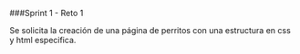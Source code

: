 ###Sprint 1 - Reto 1

Se solicita la creación de una página de perritos con una estructura en css y html especifica.